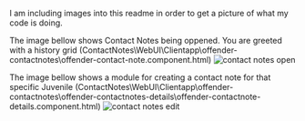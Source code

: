 I am including images into this readme in order to get a picture of what my code is doing.

The image bellow shows Contact Notes being oppened. You are greeted with a history grid (ContactNotes\WebUI\Clientapp\offender-contactnotes\offender-contact-note.component.html)
![contact notes open](https://github.com/user-attachments/assets/037828e8-88dd-4e2e-a769-7c7459197473)

The image bellow shows a module for creating a contact note for that specific Juvenile (ContactNotes\WebUI\Clientapp\offender-contactnotes\offender-contactnotes-details\offender-contactnote-details.component.html)
![contact notes edit](https://github.com/user-attachments/assets/87567969-180e-47d2-a8a1-4e02346309e8)
